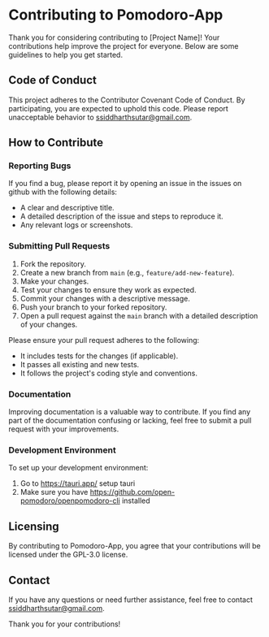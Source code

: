 # Contributing to Pomodoro-App

Thank you for considering contributing to [Project Name]! Your contributions help improve the project for everyone. Below are some guidelines to help you get started.

## Code of Conduct

This project adheres to the Contributor Covenant Code of Conduct. By participating, you are expected to uphold this code. Please report unacceptable behavior to ssiddharthsutar@gmail.com.

## How to Contribute

### Reporting Bugs

If you find a bug, please report it by opening an issue in the issues on github with the following details:
- A clear and descriptive title.
- A detailed description of the issue and steps to reproduce it.
- Any relevant logs or screenshots.

### Submitting Pull Requests

1. Fork the repository.
2. Create a new branch from `main` (e.g., `feature/add-new-feature`).
3. Make your changes.
4. Test your changes to ensure they work as expected.
5. Commit your changes with a descriptive message.
6. Push your branch to your forked repository.
7. Open a pull request against the `main` branch with a detailed description of your changes.

Please ensure your pull request adheres to the following:
- It includes tests for the changes (if applicable).
- It passes all existing and new tests.
- It follows the project's coding style and conventions.

### Documentation

Improving documentation is a valuable way to contribute. If you find any part of the documentation confusing or lacking, feel free to submit a pull request with your improvements.

### Development Environment

To set up your development environment:
1. Go to https://tauri.app/ setup tauri
2. Make sure you have https://github.com/open-pomodoro/openpomodoro-cli installed

## Licensing

By contributing to Pomodoro-App, you agree that your contributions will be licensed under the GPL-3.0 license.

## Contact

If you have any questions or need further assistance, feel free to contact ssiddharthsutar@gmail.com.

Thank you for your contributions!

